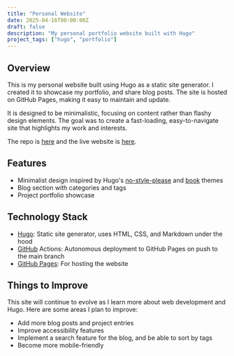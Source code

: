 ```yaml
---
title: "Personal Website"
date: 2025-04-16T00:00:00Z
draft: false
description: "My personal portfolio website built with Hugo"
project_tags: ["hugo", "portfolio"]
---
```


## Overview

This is my personal website built using Hugo as a static site generator. I created it to showcase my portfolio, and share blog posts. The site is hosted on GitHub Pages, making it easy to maintain and update.

It is designed to be minimalistic, focusing on content rather than flashy design elements. The goal was to create a fast-loading, easy-to-navigate site that highlights my work and interests.

The repo is [here][websiterepo] and the live website is [here][websitelive].

## Features

- Minimalist design inspired by Hugo's [no-style-please] and [book] themes
- Blog section with categories and tags
- Project portfolio showcase

## Technology Stack

- [Hugo]: Static site generator, uses HTML, CSS, and Markdown under the hood
- [GitHub][github] Actions: Autonomous deployment to GitHub Pages on push to the main branch
- [GitHub Pages][githubpages]: For hosting the website

## Things to Improve

This site will continue to evolve as I learn more about web development and Hugo. Here are some areas I plan to improve:

- Add more blog posts and project entries
- Improve accessibility features
- Implement a search feature for the blog, and be able to sort by tags
- Become more mobile-friendly

[websiterepo]: https://github.com/ka-iden/ka-iden.github.io "Github Repository"
[websitelive]: / "This website"

[no-style-please]: https://themes.gohugo.io/themes/hugo-theme-nostyleplease/ "no-style-please theme"
[book]: https://themes.gohugo.io/themes/hugo-book/ "Book theme"

[hugo]: https://gohugo.io/ "Hugo"
[github]: https://github.com "GitHub"
[githubpages]: https://pages.github.com/ "GitHub Pages"
